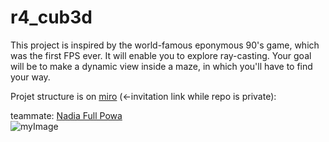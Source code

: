 # r4_cub3d
This project is inspired by the world-famous eponymous 90's game, which was the first FPS ever. It will enable you to explore ray-casting. Your goal will be to make a dynamic view inside a maze, in which you'll have to find your way.

Projet structure is on [miro](https://miro.com/welcomeonboard/em0wVVFlUEhoVFVCWjlqWVlBZXVUZGM2SG9sRE9PaTNpdUFVVjQ2eFVWYUdaNnBWQmFUT1FZaWJwSVNyS05SOXwzMDc0NDU3MzYxMzI2MDIzMDI5fDI=?share_link_id=22164280791) 
(<-invitation link while repo is private): 
</br>

teammate: [Nadia Full Powa](https://github.com/ndcnf) </br>
![myImage](https://media2.giphy.com/media/VbnUQpnihPSIgIXuZv/giphy.gif)
